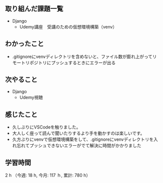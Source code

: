 ## 取り組んだ課題一覧
- Django
    - Udemy講座　受講のための仮想環境構築（venv）

## わかったこと
- .gitignoreにvenvディレクトリを含めないと、ファイル数が膨れ上がってリモートリポジトリにプッシュするときにエラーが出る     
    
## 次やること
- Django
    - Udemy視聴    

## 感じたこと
- 久しぶりにVSCodeを触りました。
- 大人しく座って読んで聞いたりするより手を動かすのは楽しいです。
- 久方ぶりにvenvで仮想環境構築をして、.gitignoreにvenvディレクトリを入れ忘れてプッシュできないエラーがでて解決に時間がかかりました
    
## 学習時間
2 h （今週: 18 h, 今月: 117 ｈ, 累計: 780 h）